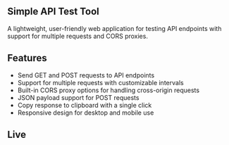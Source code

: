 ## Simple API Test Tool

A lightweight, user-friendly web application for testing API endpoints with support for multiple requests and CORS proxies.

## Features

- Send GET and POST requests to API endpoints
- Support for multiple requests with customizable intervals
- Built-in CORS proxy options for handling cross-origin requests
- JSON payload support for POST requests
- Copy response to clipboard with a single click
- Responsive design for desktop and mobile use

## Live
